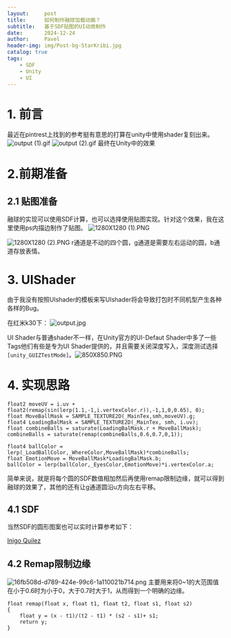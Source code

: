 ```yaml
---
layout:     post
title:      如何制作融球加载动画？
subtitle:   基于SDF贴图的UI动效制作
date:       2024-12-24
author:     Pavel
header-img: img/Post-bg-StarKribi.jpg
catalog: true
tags:
    - SDF
    - Unity
    - UI
---
```



# 1. 前言
最近在pintrest上找到的参考挺有意思的打算在unity中使用shader复刻出来。
![output (1).gif](https://pavelblog-images-1333471781.cos.ap-shanghai.myqcloud.com/undefined%E8%9E%8D%E7%90%83%E5%8A%A0%E8%BD%BD%E5%8A%A8%E7%94%BB%E5%8F%82%E8%80%83.gif?imageSlim)
![output (2).gif](https://pavelblog-images-1333471781.cos.ap-shanghai.myqcloud.com/undefinedMetaballs.gif?imageSlim)
最终在Unity中的效果

# 2.前期准备

## 2.1 贴图准备
融球的实现可以使用SDF计算，也可以选择使用贴图实现。针对这个效果，我在这里使用ps内描边制作了贴图。
![1280X1280 (1).PNG](https://pavelblog-images-1333471781.cos.ap-shanghai.myqcloud.com/undefined20241224122657358.PNG?imageSlim)

![1280X1280 (2).PNG](https://pavelblog-images-1333471781.cos.ap-shanghai.myqcloud.com/undefined20241224122727062.PNG?imageSlim)
r通道是不动的四个圆，g通道是需要左右运动的圆，b通道存放表情。

# 3. UIShader

由于我没有按照UIshader的模板来写UIshader将会导致打包时不同机型产生各种各样的Bug。

在红米k30下：
![output.jpg](https://pavelblog-images-1333471781.cos.ap-shanghai.myqcloud.com/undefined20241224122801676.jpg?imageSlim)

UI Shader与普通shader不一样，在Unity官方的UI-Defaut Shader中多了一些Tags他们有些是专为UI Shader提供的，并且需要关闭深度写入，深度测试选择`[unity_GUIZTestMode]`。![850X850.PNG](https://pavelblog-images-1333471781.cos.ap-shanghai.myqcloud.com/undefined20241224122846448.PNG?imageSlim)


# 4. 实现思路
```
float2 moveUV = i.uv + float2(remap(sin(lerp(1.1,-1,i.vertexColor.r)),-1,1,0,0.65), 0);
float MoveBallMask = SAMPLE_TEXTURE2D(_MainTex,smh,moveUV).g;
float4 LoadingBalMask = SAMPLE_TEXTURE2D(_MainTex, smh, i.uv);
float combineBalls = saturate(LoadingBalMask.r + MoveBallMask);
combineBalls = saturate(remap(combineBalls,0.6,0.7,0,1));

float4 ballColor = lerp(_LoadBallColor,_WhereColor,MoveBallMask)*combineBalls;
float EmotionMove = MoveBallMask*LoadingBalMask.b;
ballColor = lerp(ballColor,_EyesColor,EmotionMove)*i.vertexColor.a;

```
简单来说，就是将每个圆的SDF数值相加然后再使用remap限制边缘，就可以得到融球的效果了，其他的还有让g通道圆沿u方向左右平移。

## 4.1 SDF

当然SDF的圆形图案也可以实时计算参考如下：

[Inigo Quilez](https://iquilezles.org/articles/distfunctions2d/)

## 4.2 Remap限制边缘
![16fb508d-d789-424e-99c6-1a110021b714.png](https://pavelblog-images-1333471781.cos.ap-shanghai.myqcloud.com/undefined20241224122909765.png?imageSlim)
主要用来将0~1的大范围值在小于0.6时为小于0，大于0.7时大于1，从而得到一个明确的边缘。
```
float remap(float x, float t1, float t2, float s1, float s2)
{
    float y = (x - t1)/(t2 - t1) * (s2 - s1)+ s1;
    return y;
}

```
